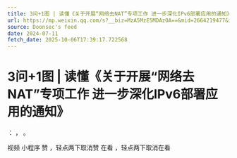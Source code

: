 ```yaml
---
title: 3问+1图 | 读懂《关于开展“网络去NAT”专项工作 进一步深化IPv6部署应用的通知》
url: https://mp.weixin.qq.com/s?__biz=MzA5MzE5MDAzOA==&mid=2664219477&idx=6&sn=289dc65de19dc45609032ed2be2a803c
source: Doonsec's feed
date: 2024-07-11
fetch_date: 2025-10-06T17:39:17.722568
---
```


# 3问+1图 | 读懂《关于开展“网络去NAT”专项工作 进一步深化IPv6部署应用的通知》

：
，
。

视频
小程序
赞
，轻点两下取消赞
在看
，轻点两下取消在看